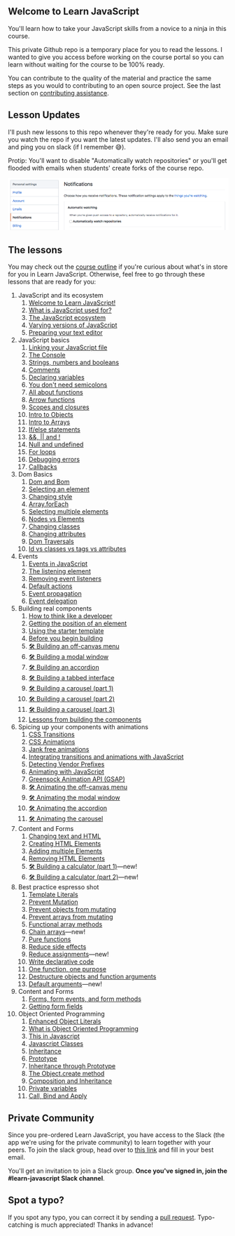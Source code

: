 ## Welcome to Learn JavaScript

You'll learn how to take your JavaScript skills from a novice to a ninja in this course.

This private Github repo is a temporary place for you to read the lessons. I wanted to give you access before working on the course portal so you can learn without waiting for the course to be 100% ready.

You can contribute to the quality of the material and practice the same steps as you would to contributing to an open source project. See the last section on [contributing assistance](#spot-a-typo).

## Lesson Updates

I'll push new lessons to this repo whenever they're ready for you. Make sure you watch the repo if you want the latest updates. I'll also send you an email and ping you on slack (if I remember 😅).

Protip: You'll want to disable "Automatically watch repositories" or you'll get flooded with emails when students' create forks of the course repo.

<img src="images/dont-watch-repo.png" alt="Automatically watch repositories should be unchecked">

## The lessons

You may check out the [course outline](outlines/outlines5.md) if you're curious about what's in store for you in Learn JavaScript. Otherwise, feel free to go through these lessons that are ready for you:

1. JavaScript and its ecosystem
    1. [Welcome to Learn JavaScript!](lessons/01.javascript-and-its-ecosystem/01.how-to-use-this-course.md)
    2. [What is JavaScript used for?](lessons/01.javascript-and-its-ecosystem/02.what-is-javascript.md)
    3. [The JavaScript ecosystem](lessons/01.javascript-and-its-ecosystem/03.the-ecosystem.md)
    4. [Varying versions of JavaScript](lessons/01.javascript-and-its-ecosystem/04.varying-versions-of-javascript.md)
    5. [Preparing your text editor](lessons/01.javascript-and-its-ecosystem/05.preparing-your-text-editor.md)
2. JavaScript basics
    1. [Linking your JavaScript file](lessons/02.js-basics/01.linking.md)
    2. [The Console](lessons/02.js-basics/02.console.md)
    3. [Strings, numbers and booleans](lessons/02.js-basics/03.primitives.md)
    4. [Comments](lessons/02.js-basics/04.comments.md)
    5. [Declaring variables](lessons/02.js-basics/05.variables.md)
    6. [You don't need semicolons](lessons/02.js-basics/06.semicolons.md)
    7. [All about functions](lessons/02.js-basics/07.functions.md)
    8. [Arrow functions](lessons/02.js-basics/08.arrow-functions.md)
    9. [Scopes and closures](lessons/02.js-basics/09.scopes-and-closures.md)
    10. [Intro to Objects](lessons/02.js-basics/10.objects.md)
    11. [Intro to Arrays](lessons/02.js-basics/11.arrays.md)
    12. [If/else statements](lessons/02.js-basics/12.if-else.md)
    13. [&&, || and !](lessons/02.js-basics/13.and-or-exclaim.md)
    14. [Null and undefined](lessons/02.js-basics/14.null-and-undefined.md)
    15. [For loops](lessons/02.js-basics/15.for-loops.md)
    16. [Debugging errors](lessons/02.js-basics/16.debugging-errors.md)
    17. [Callbacks](lessons/02.js-basics/17.callbacks.md)
3. Dom Basics
    1. [Dom and Bom](lessons/03.dom-basics/01.dom-and-bom.md)
    2. [Selecting an element](lessons/03.dom-basics/02.selecting-an-element.md)
    3. [Changing style](lessons/03.dom-basics/03.changing-style.md)
    4. [Array.forEach](lessons/03.dom-basics/04.foreach.md)
    5. [Selecting multiple elements](lessons/03.dom-basics/05.selecting-multiple-elements.md)
    6. [Nodes vs Elements](lessons/03.dom-basics/06.nodes-vs-elements.md)
    7. [Changing classes](lessons/03.dom-basics/07.changing-classes.md)
    8. [Changing attributes](lessons/03.dom-basics/08.changing-attributes.md)
    9. [Dom Traversals](lessons/03.dom-basics/09.dom-traversals.md)
    10. [Id vs classes vs tags vs attributes](lessons/03.dom-basics/10.id-class-tag-attribute.md)
4. Events
    1. [Events in JavaScript](lessons/04.events/01.events.md)
    2. [The listening element](lessons/04.events/02.listening-element.md)
    3. [Removing event listeners](lessons/04.events/03.removing-el.md)
    4. [Default actions](lessons/04.events/04.default-actions.md)
    5. [Event propagation](lessons/04.events/05.event-propagation.md)
    6. [Event delegation](lessons/04.events/06.event-delegation.md)
5. Building real components
    1. [How to think like a developer](lessons/05.building-real-components/01.think-like-dev.md)
    2. [Getting the position of an element](lessons/05.building-real-components/02.getting-element-position-information.md)
    3. [Using the starter template](lessons/05.building-real-components/03.starter-template.md)
    4. [Before you begin building](lessons/05.building-real-components/04.before-you-begin.md)
    5. [🛠 Building an off-canvas menu](lessons/05.building-real-components/05.building-off-canvas.md)
    6. [🛠 Building a modal window](lessons/05.building-real-components/06.building-modal-window.md)
    7. [🛠 Building an accordion](lessons/05.building-real-components/07.building-accordions.md)
    8. [🛠 Building a tabbed interface](lessons/05.building-real-components/08.building-tabs.md)
    9. [🛠 Building a carousel (part 1)](lessons/05.building-real-components/09.building-carousel.md)
    10. [🛠 Building a carousel (part 2)](lessons/05.building-real-components/10.building-carousel-2.md)
    11. [🛠 Building a carousel (part 3)](lessons/05.building-real-components/11.building-carousel-3.md)
    12. [Lessons from building the components](lessons/05.building-real-components/12.lessons-from-the-building-process.md)
6. Spicing up your components with animations
    1. [CSS Transitions](lessons/06.spicing-up-components-with-animations/01.css-transition.md)
    2. [CSS Animations](lessons/06.spicing-up-components-with-animations/02.css-animation.md)
    3. [Jank free animations](lessons/06.spicing-up-components-with-animations/03.jank-free-animations.md)
    4. [Integrating transitions and animations with JavaScript](lessons/06.spicing-up-components-with-animations/04.integrating-transitions-and-animations-with-js.md)
    5. [Detecting Vendor Prefixes](lessons/06.spicing-up-components-with-animations/05.detecting-vendor-prefixes.md)
    6. [Animating with JavaScript](lessons/06.spicing-up-components-with-animations/06.animating-with-js.md)
    7. [Greensock Animation API (GSAP)](lessons/06.spicing-up-components-with-animations/07.gsap.md)
    8. [🛠 Animating the off-canvas menu](lessons/06.spicing-up-components-with-animations/08.animating-off-canvas.md)
    9. [🛠 Animating the modal window](lessons/06.spicing-up-components-with-animations/09.animating-the-modal.md)
    10. [🛠 Animating the accordion](lessons/06.spicing-up-components-with-animations/10.animating-accordions.md)
    11. [🛠 Animating the carousel](lessons/06.spicing-up-components-with-animations/11.animating-carousel.md)
7. Content and Forms
    1. [Changing text and HTML](lessons/07.text-and-content/01.changing-text-and-html.md)
    2. [Creating HTML Elements](lessons/07.text-and-content/02.create-html-elements.md)
    3. [Adding multiple Elements](lessons/07.text-and-content/03.adding-multiple-elements.md)
    4. [Removing HTML Elements](lessons/07.handling-content-and-forms/04.removing-elements.md)
    5. [🛠 Building a calculator (part 1)](lessons/07.handling-content-and-forms/05.building-calculator.md)—new!
    6. [🛠 Building a calculator (part 2)](lessons/07.handling-content-and-forms/06.building-calculator-2.md)—new!
8. Best practice espresso shot
    1. [Template Literals](lessons/08.best-practice-espresso-shot/01.template-literals.md)
    2. [Prevent Mutation](lessons/08.best-practice-espresso-shot/02.prevent-mutation.md)
    3. [Prevent objects from mutating](lessons/08.best-practice-espresso-shot/03.prevent-objects-from-mutating.md)
    4. [Prevent arrays from mutating](lessons/08.best-practice-espresso-shot/04.prevent-arrays-from-mutating.md)
    5. [Functional array methods](lessons/08.best-practice-espresso-shot/05.functional-array-methods.md)
    6. [Chain arrays](lessons/08.best-practice-espresso-shot/06.chain-arrays.md)—new!
    7. [Pure functions](lessons/08.best-practice-espresso-shot/07.pure-functions.md)
    8. [Reduce side effects](lessons/08.best-practice-espresso-shot/08.reduce-side-effects.md)
    9. [Reduce assignments](lessons/08.best-practice-espresso-shot/9.reduce-reassignments.md)—new!
    10. [Write declarative code](lessons/08.best-practice-espresso-shot/10.write-declarative-code.md)
    11. [One function, one purpose](lessons/08.best-practice-espresso-shot/11.one-purpose.md)
    12. [Destructure objects and function arguments](lessons/08.best-practice-espresso-shot/12.destructure.md)
    13. [Default arguments](lessons/08.best-practice-espresso-shot/13.default-arguments.md)—new!
    <!-- 14. [Rest and Spread](lessons/08.best-practice-espresso-shot/14.rest-and-spread.md) -->
9. Content and Forms
    1. [Forms, form events, and form methods](lessons/09.handling-content-and-forms/05.forms.md)
    2. [Getting form fields](lessons/09.handling-content-and-forms/06.getting-form-fields.md)
11. Object Oriented Programming
    1. [Enhanced Object Literals](lessons/08.object-oriented-programming/01.enhanced-object-literals.md)
    2. [What is Object Oriented Programming](lessons/08.object-oriented-programming/02.what-is-oop.md)
    3. [This in Javascript](lessons/08.object-oriented-programming/03.this.md)
    4. [Javascript Classes](lessons/08.object-oriented-programming/04.classes.md)
    5. [Inheritance](lessons/08.object-oriented-programming/05.inheritance.md)
    6. [Prototype](lessons/08.object-oriented-programming/06.prototype.md)
    7. [Inheritance through Prototype](lessons/08.object-oriented-programming/07.inheritance-through-prototypes.md)
    8. [The Object.create method](lessons/08.object-oriented-programming/08.object-create-method.md)
    9. [Composition and Inheritance](lessons/08.object-oriented-programming/9.composition-and-inheritance.md)
    10. [Private variables](lessons/08.object-oriented-programming/10.private-variables.md)
    11. [Call, Bind and Apply](lessons/08.object-oriented-programming/11.call-bind-apply.md)

## Private Community

Since you pre-ordered Learn JavaScript, you have access to the Slack (the app we're using for the private community) to learn together with your peers. To join the slack group, head over to [this link](https://zellwk-slack.herokuapp.com) and fill in your best email.

You'll get an invitation to join a Slack group. **Once you've signed in, join the #learn-javascript Slack channel**.

## Spot a typo?

If you spot any typo, you can correct it by sending a [pull request](https://help.github.com/articles/creating-a-pull-request/). Typo-catching is much appreciated! Thanks in advance!
